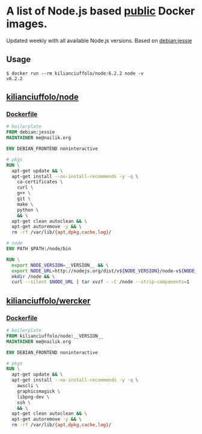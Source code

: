 # A list of Node.js based [public](https://hub.docker.com/r/kilianciuffolo) Docker images.

Updated weekly with all available Node.js versions. Based on [debian:jessie](https://hub.docker.com/r/library/debian/tags/)

## Usage

    $ docker run --rm kilianciuffolo/node:6.2.2 node -v
    v6.2.2

## [kilianciuffolo/node](https://hub.docker.com/r/kilianciuffolo/node/tags/)

### [Dockerfile](https://github.com/kilianc/docker-images/blob/master/node/dockerfile-node)

```dockerfile
# boilerplate
FROM debian:jessie
MAINTAINER me@nailik.org

ENV DEBIAN_FRONTEND noninteractive

# pkgs
RUN \
  apt-get update && \
  apt-get install --no-install-recommends -y -q \
    ca-certificates \
    curl \
    g++ \
    git \
    make \
    python \
    && \
  apt-get clean autoclean && \
  apt-get autoremove -y && \
  rm -rf /var/lib/{apt,dpkg,cache,log}/

# node
ENV PATH $PATH:/node/bin

RUN \
  export NODE_VERSION=__VERSION__ && \
  export NODE_URL=http://nodejs.org/dist/v${NODE_VERSION}/node-v${NODE_VERSION}-linux-x64.tar.gz && \
  mkdir /node && \
  curl --silent $NODE_URL | tar xvzf - -C /node --strip-components=1
```

## [kilianciuffolo/wercker](https://hub.docker.com/r/kilianciuffolo/wercker/tags/)

### [Dockerfile](https://github.com/kilianc/docker-images/blob/master/node/dockerfile-wercker)

```dockerfile
# boilerplate
FROM kilianciuffolo/node:__VERSION__
MAINTAINER me@nailik.org

ENV DEBIAN_FRONTEND noninteractive

# pkgs
RUN \
  apt-get update && \
  apt-get install --no-install-recommends -y -q \
    awscli \
    graphicsmagick \
    libpng-dev \
    ssh \
    && \
  apt-get clean autoclean && \
  apt-get autoremove -y && \
  rm -rf /var/lib/{apt,dpkg,cache,log}/
```
